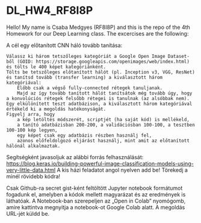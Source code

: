 # DL_HW4_RF8I8P

Hello! My name is Csaba Medgyes (RF8I8P) and this is the repo of the 4th Homework for our Deep Learning class. The excercises are the following:

A cél egy előtanított CNN háló tovább tanítása:

    Válassz ki három tetszőleges kategóriát a Google Open Image Dataset-ből (GOID: https://storage.googleapis.com/openimages/web/index.html) és tölts le 400 képet kategóriánként. 
    Tölts be tetszőleges előtanított hálót (pl. Inception v3, VGG, ResNet) és tanítsd tovább (transfer learning) a kiválasztott három kategóriával:
        Előbb csak a végső fully-connected rétegek tanuljanak.
        Majd az így tovább tanított hálót tanítsátok még tovább úgy, hogy a konvolúciós rétegek felsőbb rétegei is tanulnak (az alsóbbak nem).
    Egy elkülönített teszt adatbázison, a kiválasztott három kategóriával értékeld ki a megoldás hatékonyságát.
    Figyelj arra, hogy
        a kép letöltés módszerét, scriptjét (ha saját kód) is mellékeld,
        a tanító adatbázisban 200-200, a validációsban 100-100, a tesztben 100-100 kép legyen,
        egy képet csak egy adatbázis részben használj fel,
        azonos előfeldolgozó eljárást használj, mint amit az előtanított hálónál alkalmaztak.

Segítségként javasoljuk az alábbi forrás felhasználását: https://blog.keras.io/building-powerful-image-classification-models-using-very-little-data.html
A kis házi feladatot angol nyelven add be! Törekedj a minél rövidebb kódra!

Csak Github-ra secret gist-ként feltöltött Jupyter notebook formátumot fogadunk el, amelyben a kódok mellett magyarázat és az eredmények is láthatóak. A Notebook-ban szerepeljen az „Open in Colab” nyomógomb, amire kattintva megnyitja a notebook-ot Google Colab alatt. A megoldás URL-jét küldd be. 
